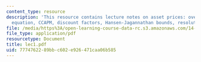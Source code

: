 ```yaml
---
content_type: resource
description: 'This resource contains lecture notes on asset prices: overview, Euler
  equation, CCAPM, discount factors, Hansen-Jagannathan bounds, resolutions, and conclusions.'
file: /media/https%3A/open-learning-course-data-rc.s3.amazonaws.com/14-453-macroeconomic-theory-iii-fall-2006/7774762289bbc602e926471caa06b585_lec1.pdf
file_type: application/pdf
resourcetype: Document
title: lec1.pdf
uid: 77747622-89bb-c602-e926-471caa06b585
---
```

